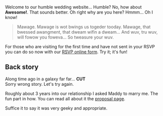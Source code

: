 Welcome to our humble wedding website... Humble? No, how about **Awesome!**.
That sounds better. Oh right why are you here? Hmmm... Oh I know!

> Mawage. Mawage is wot bwings us togeder tooday. Mawage, that bwessed
> awangment, that dweam wifin a dweam... And wuv, tru wuv, will fowow you
> foweva... So tweasure your wuv. 

For those who are visiting for the first time and have not sent in your RSVP
you can do so now with our [RSVP online form][RSVP]. Try it; it's fun!

## Back story

Along time ago in a galaxy far far... **CUT**  
Sorry wrong story. Let's try again.

Roughly about 3 years into our relationship I asked Maddy to marry me. The fun
part in how. You can read all about it the [proposal page][1].

Suffice it to say it was very geeky and appropriate.

[RSVP]: {{site.links.rsvp}}
[1]: /proposal.html
